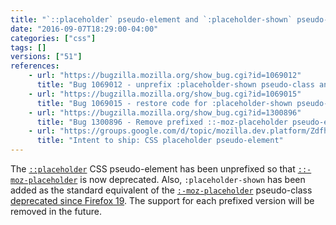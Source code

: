 ```yaml
---
title: "`::placeholder` pseudo-element and `:placeholder-shown` pseudo-class have been unprefixed"
date: "2016-09-07T18:29:00-04:00"
categories: ["css"]
tags: []
versions: ["51"]
references:
    - url: "https://bugzilla.mozilla.org/show_bug.cgi?id=1069012"
      title: "Bug 1069012 - unprefix :placeholder-shown pseudo-class and ::placeholder pseudo-element"
    - url: "https://bugzilla.mozilla.org/show_bug.cgi?id=1069015"
      title: "Bug 1069015 - restore code for :placeholder-shown pseudo-class"
    - url: "https://bugzilla.mozilla.org/show_bug.cgi?id=1300896"
      title: "Bug 1300896 - Remove prefixed ::-moz-placeholder pseudo-element and pseudo-class."
    - url: "https://groups.google.com/d/topic/mozilla.dev.platform/ZdfheO1AXP0/discussion"
      title: "Intent to ship: CSS placeholder pseudo-element"
---
```

The [`::placeholder`](https://developer.mozilla.org/docs/Web/CSS/::placeholder) CSS pseudo-element has been unprefixed so that [`::-moz-placeholder`](https://developer.mozilla.org/docs/Web/CSS/::-moz-placeholder) is now deprecated. Also, `:placeholder-shown` has been added as the standard equivalent of the [`:-moz-placeholder`](https://developer.mozilla.org/docs/Web/CSS/:-moz-placeholder) pseudo-class [deprecated since Firefox 19](https://www.fxsitecompat.com/en-CA/docs/2012/moz-placeholder-pseudo-class-has-been-replaced-with-the-pseudo-element/). The support for each prefixed version will be removed in the future.
